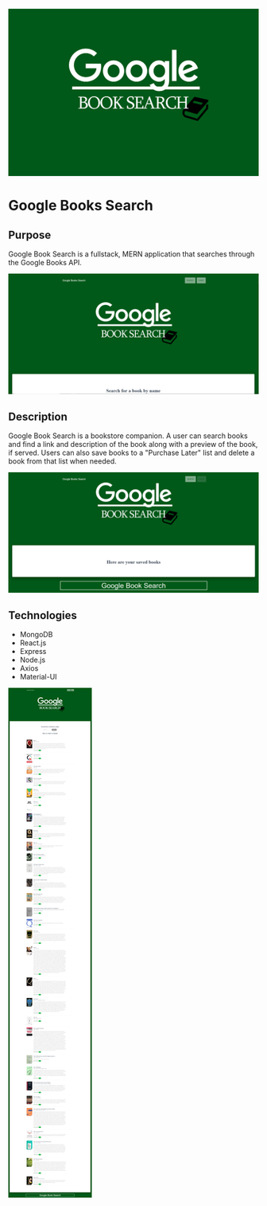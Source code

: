 ![](screenshots/google-book-search-logo.PNG.jpg)
  
# Google Books Search

## Purpose
Google Book Search is a fullstack, MERN application that searches through the Google Books API.

![](screenshots/google-book-search-home.PNG)

## Description
Google Book Search is a bookstore companion. A user can search books and find a link and description of the book along with a preview of the book, if served. Users can also save books to a "Purchase Later" list and delete a book from that list when needed.

![](screenshots/google-book-search-save.PNG)

## Technologies
* MongoDB
* React.js
* Express
* Node.js
* Axios
* Material-UI

![](screenshots/google-book-search-search.PNG)
